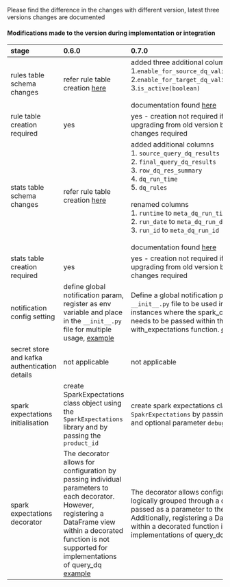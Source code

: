 Please find the difference in the changes with different version, latest three versions changes are documented

#### Modifications made to the version during implementation or integration



| stage | 0.6.0 |  0.7.0 | 0.8.0 |   
| :------------------| :----------- | :----- | ------------------ |                      
| rules table schema changes | refer rule table creation [here](https://glowing-umbrella-j8jnolr.pages.github.io/0.7.0/getting-started/setup/) | added three additional column <br> 1.`enable_for_source_dq_validation(boolean)`  <br> 2.`enable_for_target_dq_validation(boolean)` <br> 3.`is_active(boolean)` <br> <br> documentation found [here](https://glowing-umbrella-j8jnolr.pages.github.io/0.7.0/getting-started/setup/) | added additional two column <br> 1.`enable_error_drop_alert(boolean)` <br> 2.`error_drop_thresholdt(int)` <br><br> documentation found [here](https://glowing-umbrella-j8jnolr.pages.github.io/0.8.0/getting-started/setup/)|                                               
| rule table creation required | yes | yes - creation not required if you're upgrading from old version but schema changes required | yes - creation not required if you're upgrading from old version but schema changes required |       
| stats table schema changes | refer rule table creation [here](https://glowing-umbrella-j8jnolr.pages.github.io/0.7.0/getting-started/setup/) | added additional columns <br> 1. `source_query_dq_results`  <br> 2. `final_query_dq_results` <br> 3. `row_dq_res_summary` <br> 4. `dq_run_time` <br> 5. `dq_rules` <br><br> renamed columns <br> 1. `runtime` to `meta_dq_run_time`  <br> 2. `run_date` to `meta_dq_run_date` <br> 3. `run_id` to `meta_dq_run_id` <br><br> documentation found [here](https://glowing-umbrella-j8jnolr.pages.github.io/0.7.0/getting-started/setup/)| remains same |                               
| stats table creation required | yes | yes - creation not required if you're upgrading from old version but schema changes required  | automated |
| notification config setting | define global notification param, register as env variable and place in the `__init__.py` file for multiple usage, [example](https://glowing-umbrella-j8jnolr.pages.github.io/0.7.0/examples/) | Define a global notification parameter in the `__init__.py` file to be used in multiple instances where the spark_conf parameter needs to be passed within the with_expectations function. [example](https://glowing-umbrella-j8jnolr.pages.github.io/0.7.0/examples/) | remains same |
| secret store and kafka authentication details | not applicable | not applicable | Create a dictionary that contains your secret configuration values and register in `__init__.py` for multiple usage, [example](https://glowing-umbrella-j8jnolr.pages.github.io/0.8.0/examples/) |
| spark expectations initialisation | create SparkExpectations class object using the `SparkExpectations` library and by passing the `product_id` | create spark expectations class object using `SpakrExpectations` by passing `product_id` and optional parameter `debugger` [example](https://glowing-umbrella-j8jnolr.pages.github.io/0.7.0/examples/)  | create spark expectations class object using `SpakrExpectations` by passing `product_id` and additional optional parameter `debugger`, `stats_streaming_options`  [example](https://glowing-umbrella-j8jnolr.pages.github.io/0.8.0/examples/) |
| spark expectations decorator | The decorator allows for configuration by passing individual parameters to each decorator. However, registering a DataFrame view within a decorated function is not supported for implementations of query_dq [example](https://glowing-umbrella-j8jnolr.pages.github.io/0.7.0/examples/) | The decorator allows configurations to be logically grouped through a dictionary passed as a parameter to the decorator. Additionally, registering a DataFrame view within a decorated function is supported for implementations of query_dq. [example](https://glowing-umbrella-j8jnolr.pages.github.io/0.7.0/examples/) | remains same |


  